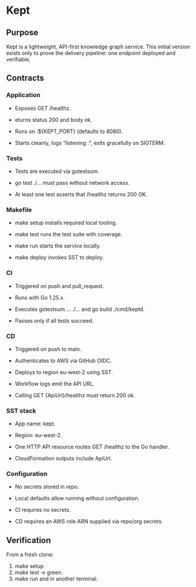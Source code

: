 # Kept
## Purpose

Kept is a lightweight, API-first knowledge graph service.
This initial version exists only to prove the delivery pipeline: one endpoint deployed and verifiable.

## Contracts
### Application

 - Exposes GET /healthz.

 - eturns status 200 and body ok.

 - Runs on :${KEPT_PORT} (defaults to 8080).

 - Starts cleanly, logs “listening :<port>”, exits gracefully on SIGTERM.

### Tests

 - Tests are executed via gotestsum.

 - go test ./... must pass without network access.

 - At least one test asserts that /healthz returns 200 OK.

### Makefile

 - make setup installs required local tooling.

 - make test runs the test suite with coverage.

 - make run starts the service locally.

 - make deploy invokes SST to deploy.

### CI

 - Triggered on push and pull_request.

 - Runs with Go 1.25.x.

 - Executes gotestsum … ./... and go build ./cmd/keptd.

 - Passes only if all tests succeed.

### CD

 - Triggered on push to main.

 - Authenticates to AWS via GitHub OIDC.

 - Deploys to region eu-west-2 using SST.

 - Workflow logs emit the API URL.

 - Calling GET {ApiUrl}/healthz must return 200 ok.

### SST stack

 - App name: kept.

 - Region: eu-west-2.

 - One HTTP API resource routes GET /healthz to the Go handler.

 - CloudFormation outputs include ApiUrl.

### Configuration

 - No secrets stored in repo.

 - Local defaults allow running without configuration.

 - CI requires no secrets.

 - CD requires an AWS role ARN supplied via repo/org secrets.

## Verification

From a fresh clone:

1. make setup
2. make test → green.
3. make run and in another terminal: